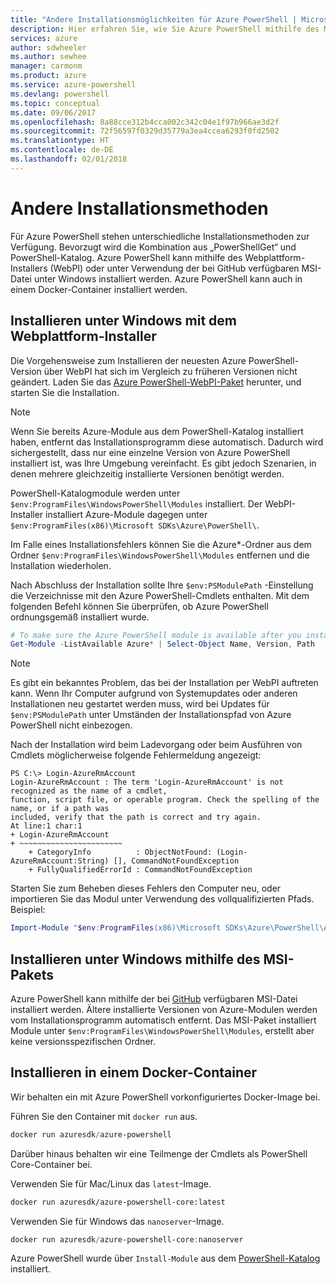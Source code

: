 ```yaml
---
title: "Andere Installationsmöglichkeiten für Azure PowerShell | Microsoft-Dokumentation"
description: Hier erfahren Sie, wie Sie Azure PowerShell mithilfe des MSI-Pakets oder des Webplattform-Installers installieren.
services: azure
author: sdwheeler
ms.author: sewhee
manager: carmonm
ms.product: azure
ms.service: azure-powershell
ms.devlang: powershell
ms.topic: conceptual
ms.date: 09/06/2017
ms.openlocfilehash: 8a88cce312b4cca002c342c04e1f97b966ae3d2f
ms.sourcegitcommit: 72f56597f0329d35779a3ea4ccea6293f0fd2502
ms.translationtype: HT
ms.contentlocale: de-DE
ms.lasthandoff: 02/01/2018
---
```

# <a name="other-installation-methods"></a>Andere Installationsmethoden

Für Azure PowerShell stehen unterschiedliche Installationsmethoden zur Verfügung. Bevorzugt wird die Kombination aus „PowerShellGet“ und PowerShell-Katalog. Azure PowerShell kann mithilfe des Webplattform-Installers (WebPI) oder unter Verwendung der bei GitHub verfügbaren MSI-Datei unter Windows installiert werden. Azure PowerShell kann auch in einem Docker-Container installiert werden.

## <a name="install-on-windows-using-the-web-platform-installer"></a>Installieren unter Windows mit dem Webplattform-Installer

Die Vorgehensweise zum Installieren der neuesten Azure PowerShell-Version über WebPI hat sich im Vergleich zu früheren Versionen nicht geändert.
Laden Sie das [Azure PowerShell-WebPI-Paket](http://aka.ms/webpi-azps) herunter, und starten Sie die Installation.

> [!NOTE]
> Wenn Sie bereits Azure-Module aus dem PowerShell-Katalog installiert haben, entfernt das Installationsprogramm diese automatisch. Dadurch wird sichergestellt, dass nur eine einzelne Version von Azure PowerShell installiert ist, was Ihre Umgebung vereinfacht. Es gibt jedoch Szenarien, in denen mehrere gleichzeitig installierte Versionen benötigt werden.
>
> PowerShell-Katalogmodule werden unter `$env:ProgramFiles\WindowsPowerShell\Modules` installiert. Der WebPI-Installer installiert Azure-Module dagegen unter `$env:ProgramFiles(x86)\Microsoft SDKs\Azure\PowerShell\`.
>
> Im Falle eines Installationsfehlers können Sie die Azure*-Ordner aus dem Ordner `$env:ProgramFiles\WindowsPowerShell\Modules` entfernen und die Installation wiederholen.

Nach Abschluss der Installation sollte Ihre `$env:PSModulePath` -Einstellung die Verzeichnisse mit den Azure PowerShell-Cmdlets enthalten. Mit dem folgenden Befehl können Sie überprüfen, ob Azure PowerShell ordnungsgemäß installiert wurde.

```powershell
# To make sure the Azure PowerShell module is available after you install
Get-Module -ListAvailable Azure* | Select-Object Name, Version, Path
```

> [!NOTE]
> Es gibt ein bekanntes Problem, das bei der Installation per WebPI auftreten kann. Wenn Ihr Computer aufgrund von Systemupdates oder anderen Installationen neu gestartet werden muss, wird bei Updates für `$env:PSModulePath` unter Umständen der Installationspfad von Azure PowerShell nicht einbezogen.

Nach der Installation wird beim Ladevorgang oder beim Ausführen von Cmdlets möglicherweise folgende Fehlermeldung angezeigt:

```
PS C:\> Login-AzureRmAccount
Login-AzureRmAccount : The term 'Login-AzureRmAccount' is not recognized as the name of a cmdlet,
function, script file, or operable program. Check the spelling of the name, or if a path was
included, verify that the path is correct and try again.
At line:1 char:1
+ Login-AzureRmAccount
+ ~~~~~~~~~~~~~~~~~~~~~~~
    + CategoryInfo          : ObjectNotFound: (Login-AzureRmAccount:String) [], CommandNotFoundException
    + FullyQualifiedErrorId : CommandNotFoundException
```

Starten Sie zum Beheben dieses Fehlers den Computer neu, oder importieren Sie das Modul unter Verwendung des vollqualifizierten Pfads. Beispiel: 

```powershell
Import-Module "$env:ProgramFiles(x86)\Microsoft SDKs\Azure\PowerShell\AzureRM.psd1"
```

## <a name="install-on-windows-using-the-msi-package"></a>Installieren unter Windows mithilfe des MSI-Pakets

Azure PowerShell kann mithilfe der bei [GitHub](https://aka.ms/azps-release) verfügbaren MSI-Datei installiert werden. Ältere installierte Versionen von Azure-Modulen werden vom Installationsprogramm automatisch entfernt. Das MSI-Paket installiert Module unter `$env:ProgramFiles\WindowsPowerShell\Modules`, erstellt aber keine versionsspezifischen Ordner.

## <a name="install-in-a-docker-container"></a>Installieren in einem Docker-Container

Wir behalten ein mit Azure PowerShell vorkonfiguriertes Docker-Image bei.

Führen Sie den Container mit `docker run` aus.

```powershell
docker run azuresdk/azure-powershell
```

Darüber hinaus behalten wir eine Teilmenge der Cmdlets als PowerShell Core-Container bei.

Verwenden Sie für Mac/Linux das `latest`-Image.

```bash
docker run azuresdk/azure-powershell-core:latest
```

Verwenden Sie für Windows das `nanoserver`-Image.

```powershell
docker run azuresdk/azure-powershell-core:nanoserver
```

Azure PowerShell wurde über `Install-Module` aus dem [PowerShell-Katalog](https://www.powershellgallery.com/) installiert.
